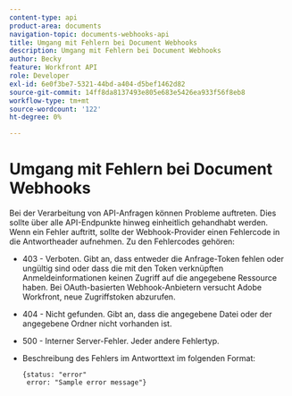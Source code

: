 ```yaml
---
content-type: api
product-area: documents
navigation-topic: documents-webhooks-api
title: Umgang mit Fehlern bei Document Webhooks
description: Umgang mit Fehlern bei Document Webhooks
author: Becky
feature: Workfront API
role: Developer
exl-id: 6e0f3be7-5321-44bd-a404-d5bef1462d82
source-git-commit: 14ff8da8137493e805e683e5426ea933f56f8eb8
workflow-type: tm+mt
source-wordcount: '122'
ht-degree: 0%

---
```


# Umgang mit Fehlern bei Document Webhooks

Bei der Verarbeitung von API-Anfragen können Probleme auftreten. Dies sollte über alle API-Endpunkte hinweg einheitlich gehandhabt werden. Wenn ein Fehler auftritt, sollte der Webhook-Provider einen Fehlercode in die Antwortheader aufnehmen. Zu den Fehlercodes gehören:

* 403 - Verboten. Gibt an, dass entweder die Anfrage-Token fehlen oder ungültig sind oder dass die mit den Token verknüpften Anmeldeinformationen keinen Zugriff auf die angegebene Ressource haben. Bei OAuth-basierten Webhook-Anbietern versucht Adobe Workfront, neue Zugriffstoken abzurufen.

* 404 - Nicht gefunden. Gibt an, dass die angegebene Datei oder der angegebene Ordner nicht vorhanden ist.

* 500 - Interner Server-Fehler. Jeder andere Fehlertyp.

* Beschreibung des Fehlers im Antworttext im folgenden Format:

  ```
  {status: "error"
   error: "Sample error message"}
  ```
